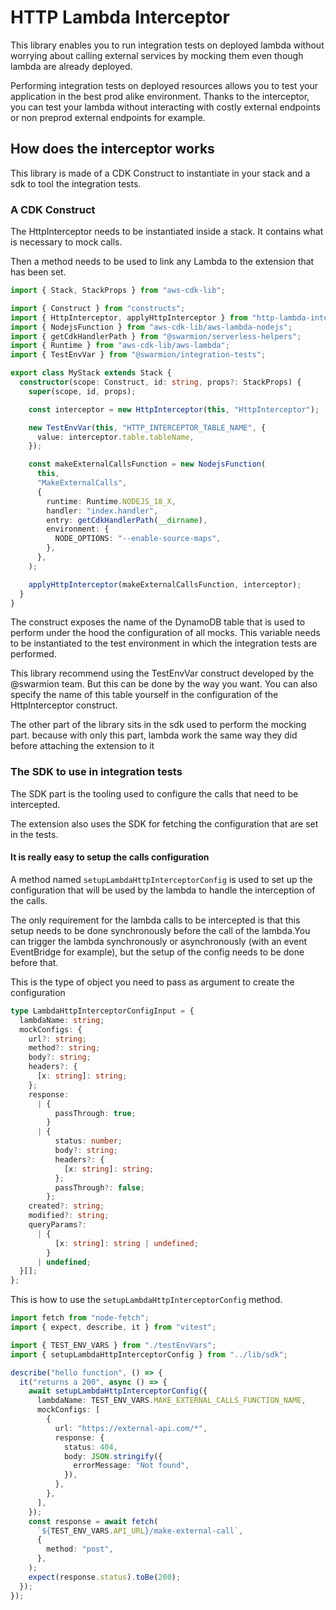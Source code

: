 # HTTP Lambda Interceptor

This library enables you to run integration tests on deployed lambda without worrying about calling external services by mocking them even though lambda are already deployed.

Performing integration tests on deployed resources allows you to test your application in the best prod alike environment. Thanks to the interceptor, you can test your lambda without interacting with costly external endpoints or non preprod external endpoints for example.

## How does the interceptor works

This library is made of a CDK Construct to instantiate in your stack and a sdk to tool the integration tests.

### A CDK Construct

The HttpInterceptor needs to be instantiated inside a stack. It contains what is necessary to mock calls.

Then a method needs to be used to link any Lambda to the extension that has been set.

```typescript
import { Stack, StackProps } from "aws-cdk-lib";

import { Construct } from "constructs";
import { HttpInterceptor, applyHttpInterceptor } from "http-lambda-interceptor";
import { NodejsFunction } from "aws-cdk-lib/aws-lambda-nodejs";
import { getCdkHandlerPath } from "@swarmion/serverless-helpers";
import { Runtime } from "aws-cdk-lib/aws-lambda";
import { TestEnvVar } from "@swarmion/integration-tests";

export class MyStack extends Stack {
  constructor(scope: Construct, id: string, props?: StackProps) {
    super(scope, id, props);

    const interceptor = new HttpInterceptor(this, "HttpInterceptor");

    new TestEnvVar(this, "HTTP_INTERCEPTOR_TABLE_NAME", {
      value: interceptor.table.tableName,
    });

    const makeExternalCallsFunction = new NodejsFunction(
      this,
      "MakeExternalCalls",
      {
        runtime: Runtime.NODEJS_18_X,
        handler: "index.handler",
        entry: getCdkHandlerPath(__dirname),
        environment: {
          NODE_OPTIONS: "--enable-source-maps",
        },
      },
    );

    applyHttpInterceptor(makeExternalCallsFunction, interceptor);
  }
}
```

The construct exposes the name of the DynamoDB table that is used to perform under the hood the configuration of all mocks.
This variable needs to be instantiated to the test environment in which the integration tests are performed.

This library recommend using the TestEnvVar construct developed by the @swarmion team. But this can be done by the way you want.
You can also specify the name of this table yourself in the configuration of the HttpInterceptor construct.

The other part of the library sits in the sdk used to perform the mocking part. because with only this part, lambda work the same way they did before attaching the extension to it

### The SDK to use in integration tests

The SDK part is the tooling used to configure the calls that need to be intercepted.

The extension also uses the SDK for fetching the configuration that are set in the tests.

#### It is really easy to setup the calls configuration

A method named `setupLambdaHttpInterceptorConfig` is used to set up the configuration that will be used by the lambda to handle the interception of the calls.

The only requirement for the lambda calls to be intercepted is that this setup needs to be done synchronously before the call of the lambda.You can trigger the lambda synchronously or asynchronously (with an event EventBridge for example), but the setup of the config needs to be done before that.

This is the type of object you need to pass as argument to create the configuration

```typescript
type LambdaHttpInterceptorConfigInput = {
  lambdaName: string;
  mockConfigs: {
    url?: string;
    method?: string;
    body?: string;
    headers?: {
      [x: string]: string;
    };
    response:
      | {
          passThrough: true;
        }
      | {
          status: number;
          body?: string;
          headers?: {
            [x: string]: string;
          };
          passThrough?: false;
        };
    created?: string;
    modified?: string;
    queryParams?:
      | {
          [x: string]: string | undefined;
        }
      | undefined;
  }[];
};
```

This is how to use the `setupLambdaHttpInterceptorConfig` method.

```typescript
import fetch from "node-fetch";
import { expect, describe, it } from "vitest";

import { TEST_ENV_VARS } from "./testEnvVars";
import { setupLambdaHttpInterceptorConfig } from "../lib/sdk";

describe("hello function", () => {
  it("returns a 200", async () => {
    await setupLambdaHttpInterceptorConfig({
      lambdaName: TEST_ENV_VARS.MAKE_EXTERNAL_CALLS_FUNCTION_NAME,
      mockConfigs: [
        {
          url: "https://external-api.com/*",
          response: {
            status: 404,
            body: JSON.stringify({
              errorMessage: "Not found",
            }),
          },
        },
      ],
    });
    const response = await fetch(
      `${TEST_ENV_VARS.API_URL}/make-external-call`,
      {
        method: "post",
      },
    );
    expect(response.status).toBe(200);
  });
});
```
